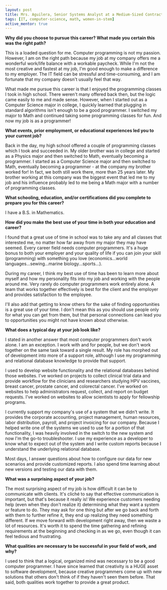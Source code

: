 ```yaml
---
layout: post
title: Mrs. Aguilera, Senior Systems Analyst at a Medium-Sized Contractor
tags: [IT, computer-science, math, women-in-stem]
active_mentor: true
---
```


**Why did you choose to pursue this career?  What made you certain this was the right path?**

This is a loaded question for me. Computer programming is not my passion.  However, I am on the right path because my job at my company offers me a wonderful work/life balance with a workable paycheck. While I'm not the most creative and fastest at my job, I'm good enough to make a difference to my employer. The IT field can be stressful and time-consuming, and I am fortunate that my company doesn't usually feel that way.

What made me pursue this career is that I enjoyed the programming classes I took in high school. There weren't many offered back then, but the logic came easily to me and made sense.  However, when I started out as a Computer Science major in college, I quickly learned that plugging in standard algorithms isn't enough to be a good programmer.  I switched my major to Math and continued taking some programming classes for fun.  And now my job is as a programmer!

**What events, prior employment, or educational experiences led you to your current job?**

Back in the day, my high school offered a couple of programming classes which I took and succeeded in. My older brother was in college and started as a Physics major and then switched to Math, eventually becoming a programmer.  I started as a Computer Science major and then switched to Math, eventually becoming a programmer - at the company my brother worked for!  In fact, we both still work there, more than 25 years later.  My brother working at this company was the biggest event that led me to my job and his influence probably led to me being a Math major with a number of programming classes.

**What schooling, education, and/or certifications did you complete to prepare you for this career?**

I have a B.S. in Mathematics.  

**How did you make the best use of your time in both your education and career?**

I found that a great use of time in school was to take any and all classes that interested me, no matter how far away from my major they may have seemed.  Every career field needs computer programmers.  It's a huge bonus to both your employer and your quality of life if you can join your skill (programming) with something you love (economics...world languages...sewing...marine biology...sports...).

During my career, I think my best use of time has been to learn more about myself and how my personality fits into my job and working with the people around me. Very rarely do computer programmers work entirely alone.  A team that works together effectively is best for the client and the employer and provides satisfaction to the employee.

I'll also add that getting to know others for the sake of finding opportunities is a great use of your time. I don't mean this as you should use people only for what you can get from them, but that personal connections can lead you to opportunities you might not have known about otherwise.

**What does a typical day at your job look like?**

I stated in another answer that most computer programmers don't work alone. I am an exception. I work with and for people, but we don't work together on the same task toward a single result.  My role has morphed out of development into more of a support role, although I use my programming and relational database knowledge to provide that support. 

I used to develop website functionality and the relational databases behind those websites.  I've worked on projects to collect clinical trial data and provide workflow for the clinicians and researchers studying HPV vaccines, breast cancer, prostate cancer, and colorectal cancer.  I've worked on websites to help administrators request, collect, and report on budget requests. I've worked on websites to allow scientists to apply for fellowship programs.

I currently support my company's use of a system that we didn't write.  It provides the corporate accounting, project management, human resources, labor distribution, payroll, and project invoicing for our company.  Because I helped write one of the systems we used to use for a portion of that functionality, I was heavily involved in the switch to the new system and now I'm the go-to troubleshooter.  I use my experience as a developer to know what to expect out of the system and I write custom reports because I understand the underlying relational database.  

Most days, I answer questions about how to configure our data for new scenarios and provide customized reports. I also spend time learning about new versions and testing our data with them.

**What was a surprising aspect of your job?**

The most surprising aspect of my job is how difficult it can be to communicate with clients. It's cliché to say that effective communication is important, but that's because it really is!  We experience customers needing help (even when they don't realize it) determining what they want a system or feature to do.  They may ask for one thing but after we go back and forth with them to further refine it, they end up realizing they need something different. If we move forward with development right away, then we waste a lot of resources.  It's worth it to spend the time gathering and refining requirements at the beginning and checking in as we go, even though it can feel tedious and frustrating.  

**What qualities are necessary to be successful in your field of work, and why?**

I used to think that a logical, organized mind was necessary to be a good computer programmer.  I have since learned that creativity is a HUGE asset to software development, because creative programmers come up with new solutions that others don't think of if they haven't seen them before.  That said, both qualities work together to provide a great product.
